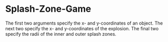 # Splash-Zone-Game
The first two arguments specify the x- and y-coordinates of an object. The next two specify the x- and y-coordinates of the explosion. The final two specify the radii of the inner and outer splash zones.  
